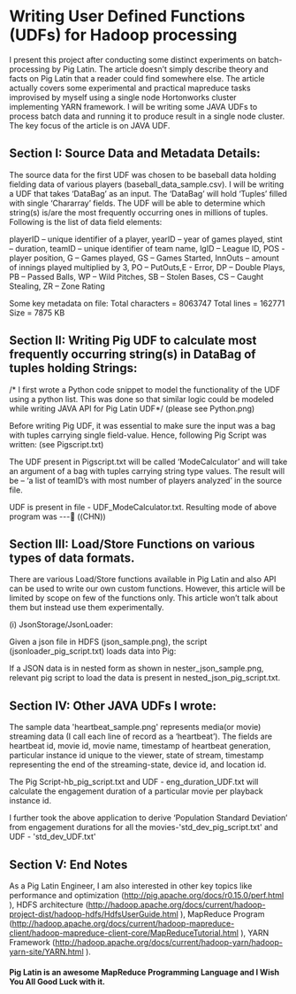 # Writing User Defined Functions (UDFs) for Hadoop processing

I present this project after conducting some distinct experiments on batch-processing by Pig Latin. The article doesn’t simply describe theory and facts on Pig Latin that a reader could find somewhere else. The article actually covers some experimental and practical mapreduce tasks improvised by myself using a single node Hortonworks cluster implementing YARN framework. I will be writing some JAVA UDFs to process batch data and running it to produce result in a single node cluster. The key focus of the article is on JAVA UDF.

## Section I: Source Data and Metadata Details:

The source data for the first UDF was chosen to be baseball data holding fielding data of various players (baseball_data_sample.csv). I will be writing a UDF that takes ‘DataBag’ as an input. The ‘DataBag’ will hold ‘Tuples’ filled with single ‘Chararray’ fields. The UDF will be able to determine which string(s) is/are the most frequently occurring ones in millions of tuples. Following is the list of data field elements:

playerID – unique identifier of a player,                                                                                             yearID – year of games played,                                                                                                         stint – duration,                                                                                                                       teamID – unique identifier of team name,                                                                                                  lgID – League ID, POS - player position, G – Games played, GS – Games Started, InnOuts – amount of innings played multiplied by 3,     PO – PutOuts,E - Error, DP – Double Plays, PB – Passed Balls, WP – Wild Pitches, SB – Stolen Bases, CS – Caught Stealing, ZR – Zone Rating

 
Some key metadata on file:
Total characters = 8063747
Total lines = 162771
Size = 7875 KB


## Section II: Writing Pig UDF to calculate most frequently occurring string(s) in DataBag of tuples holding Strings:

/* I first wrote a Python code snippet to model the functionality of the UDF using a python list. This was done so that similar logic could be modeled while writing JAVA API for Pig Latin UDF*/ (please see Python.png)
 

Before writing Pig UDF, it was essential to make sure the input was a bag with tuples carrying single field-value. Hence, following Pig Script was written: (see Pigscript.txt)

The UDF present in Pigscript.txt will be called ‘ModeCalculator’ and will take an argument of a bag with tuples carrying string type values. The result will be – ‘a list of teamID’s with most number of players analyzed’ in the source file.

UDF is present in file - UDF_ModeCalculator.txt.
Resulting mode of above program was ---   ((CHN))

## Section III: Load/Store Functions on various types of data formats.

There are various Load/Store functions available in Pig Latin and also API can be used to write our own custom functions. However, this article will be limited by scope on few of the functions only. This article won’t talk about them but instead use them experimentally.

(i)	JsonStorage/JsonLoader:

Given a json file in HDFS (json_sample.png), the script (jsonloader_pig_script.txt) loads data into Pig:

If a JSON data is in nested form as shown in nester_json_sample.png, relevant pig script to load the data is present in nested_json_pig_script.txt.

## Section IV: Other JAVA UDFs I wrote:

The sample data 'heartbeat_sample.png' represents media(or movie) streaming data (I call each line of record as a ‘heartbeat’). The fields are heartbeat id, movie id, movie name, timestamp of heartbeat generation, particular instance id unique to the viewer, state of stream, timestamp representing the end of the streaming-state, device id, and location id.

The Pig Script-hb_pig_script.txt and UDF - eng_duration_UDF.txt will calculate the engagement duration of a particular movie per playback instance id. 

I further took the above application to derive ‘Population Standard Deviation’ from engagement durations for all the movies-'std_dev_pig_script.txt' and UDF - 'std_dev_UDF.txt'

## Section V: End Notes

As a Pig Latin Engineer, I am also interested in other key topics like performance and optimization (http://pig.apache.org/docs/r0.15.0/perf.html ), HDFS architecture (http://hadoop.apache.org/docs/current/hadoop-project-dist/hadoop-hdfs/HdfsUserGuide.html ), MapReduce Program (http://hadoop.apache.org/docs/current/hadoop-mapreduce-client/hadoop-mapreduce-client-core/MapReduceTutorial.html ), YARN Framework (http://hadoop.apache.org/docs/current/hadoop-yarn/hadoop-yarn-site/YARN.html ). 

#### Pig Latin is an awesome MapReduce Programming Language and I Wish You All Good Luck with it.
